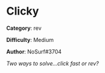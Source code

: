 Clicky
============

**Category**: rev

**Difficulty**: Medium

**Author**: NoSurf#3704

_Two ways to solve...click fast or rev?_
